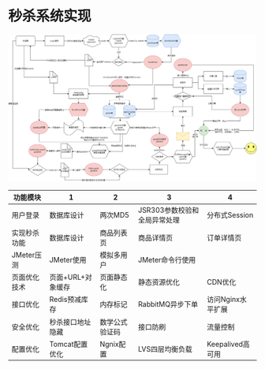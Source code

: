 # 秒杀系统实现
![png](src/main/resources/static/img/seckill.png) 

|功能模块|1|2|3|4|
|----|----|----|----|----|
|用户登录|数据库设计|两次MD5|JSR303参数校验和全局异常处理|分布式Session|
|实现秒杀功能|数据库设计|商品列表页|商品详情页|订单详情页|
|JMeter压测|JMeter使用|模拟多用户|JMeter命令行使用||
|页面优化技术|页面+URL+对象缓存|页面静态化|静态资源优化|CDN优化|
|接口优化|Redis预减库存|内存标记|RabbitMQ异步下单|访问Nginx水平扩展|
|安全优化|秒杀接口地址隐藏|数学公式验证码|接口防刷|流量控制|
|配置优化|Tomcat配置优化|Ngnix配置|LVS四层均衡负载|Keepalived高可用|

